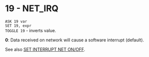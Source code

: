 # 19 - NET_IRQ

`ASK 19 var`  
`SET 19, expr`  
`TOGGLE 19` - inverts value.

**0**: Data received on network will cause a software interrupt (default).

See also [SET INTERRUPT NET ON/OFF](../is-basic/man_mo-interrupt.md).
